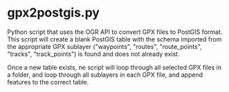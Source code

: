 # gpx2postgis.py
Python script that uses the OGR API to convert GPX files to PostGIS format.  This script will create a blank PostGIS table with the schema imported from the appropriate GPX sublayer ("waypoints", "routes", "route_points", "tracks", "track_points") is found and does not already exist.  

Once a new table exists, ne script will loop through all selected GPX files in a folder, and loop through all sublayers in each GPX file, and append features to the correct table.

